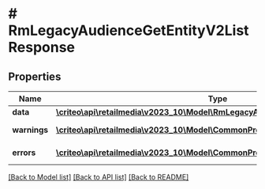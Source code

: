 # # RmLegacyAudienceGetEntityV2ListResponse

## Properties

Name | Type | Description | Notes
------------ | ------------- | ------------- | -------------
**data** | [**\criteo\api\retailmedia\v2023_10\Model\RmLegacyAudienceGetEntityV2Resource[]**](RmLegacyAudienceGetEntityV2Resource.md) |  | [optional]
**warnings** | [**\criteo\api\retailmedia\v2023_10\Model\CommonProblem[]**](CommonProblem.md) |  | [optional] [readonly]
**errors** | [**\criteo\api\retailmedia\v2023_10\Model\CommonProblem[]**](CommonProblem.md) |  | [optional] [readonly]

[[Back to Model list]](../../README.md#models) [[Back to API list]](../../README.md#endpoints) [[Back to README]](../../README.md)

